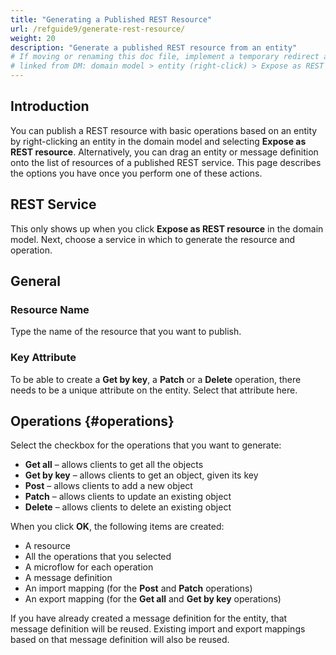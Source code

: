 ```yaml
---
title: "Generating a Published REST Resource"
url: /refguide9/generate-rest-resource/
weight: 20
description: "Generate a published REST resource from an entity"
# If moving or renaming this doc file, implement a temporary redirect and let the respective team know they should update the URL in the product. See Mapping to Products for more details.
# linked from DM: domain model > entity (right-click) > Expose as REST resource > Help (integration)
---
```


## Introduction

You can publish a REST resource with basic operations based on an entity by right-clicking an entity in the domain model and selecting **Expose as REST resource**. Alternatively, you can drag an entity or message definition onto the list of resources of a published REST service. This page describes the options you have once you perform one of these actions.

## REST Service

This only shows up when you click **Expose as REST resource** in the domain model. Next, choose a service in which to generate the resource and operation.

## General

### Resource Name

Type the name of the resource that you want to publish.

### Key Attribute

To be able to create a **Get by key**, a **Patch** or a **Delete** operation, there needs to be a unique attribute on the entity. Select that attribute here.

## Operations {#operations}

Select the checkbox for the operations that you want to generate:

* **Get all** – allows clients to get all the objects
* **Get by key** – allows clients to get an object, given its key
* **Post** – allows clients to add a new object
* **Patch** – allows clients to update an existing object
* **Delete** – allows clients to delete an existing object

When you click **OK**, the following items are created:

* A resource
* All the operations that you selected
* A microflow for each operation
* A message definition
* An import mapping (for the **Post** and **Patch** operations)
* An export mapping (for the **Get all** and **Get by key** operations)

If you have already created a message definition for the entity, that message definition will be reused. Existing import and export mappings based on that message definition will also be reused.
